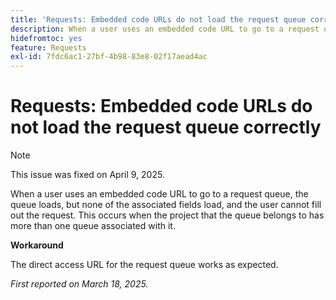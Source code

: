 ```yaml
---
title: 'Requests: Embedded code URLs do not load the request queue correctly'
description: When a user uses an embedded code URL to go to a request queue, the queue loads, but none of the associated fields load, and the user cannot fill out the request. This occurs when the project that the queue belongs to has more than one queue associated with it
hidefromtoc: yes
feature: Requests
exl-id: 7fdc6ac1-27bf-4b98-83e8-02f17aead4ac
---
```

# Requests: Embedded code URLs do not load the request queue correctly

>[!NOTE]
>
>This issue was fixed on April 9, 2025.

When a user uses an embedded code URL to go to a request queue, the queue loads, but none of the associated fields load, and the user cannot fill out the request. This occurs when the project that the queue belongs to has more than one queue associated with it.

**Workaround**

The direct access URL for the request queue works as expected.

_First reported on March 18, 2025._

